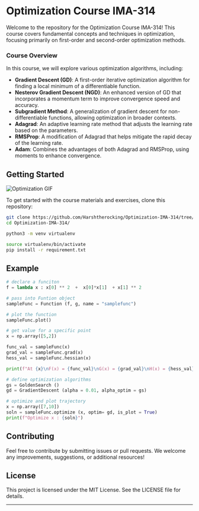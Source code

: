 # Optimization Course IMA-314

Welcome to the repository for the Optimization Course IMA-314! This course covers fundamental concepts and techniques in optimization, focusing primarily on first-order and second-order optimization methods.

### Course Overview

In this course, we will explore various optimization algorithms, including:

- **Gradient Descent (GD)**: A first-order iterative optimization algorithm for finding a local minimum of a differentiable function.
- **Nesterov Gradient Descent (NGD)**: An enhanced version of GD that incorporates a momentum term to improve convergence speed and accuracy.
- **Subgradient Method**: A generalization of gradient descent for non-differentiable functions, allowing optimization in broader contexts.
- **Adagrad**: An adaptive learning rate method that adjusts the learning rate based on the parameters.
- **RMSProp**: A modification of Adagrad that helps mitigate the rapid decay of the learning rate.
- **Adam**: Combines the advantages of both Adagrad and RMSProp, using moments to enhance convergence. 


## Getting Started
![Optimization GIF](https://media4.giphy.com/media/v1.Y2lkPTc5MGI3NjExMTJubjE1MnV6amZvNTlmcTMxemRwZHNzOWJ1d3JvY3VmZHYyd3d0eSZlcD12MV9pbnRlcm5hbF9naWZfYnlfaWQmY3Q9Zw/eChf44Gyj2VrO/200.webp)  <!-- Replace with a relevant GIF URL -->

To get started with the course materials and exercises, clone this repository:

```bash
git clone https://github.com/Harshtherocking/Optimization-IMA-314/tree/main
cd Optimization-IMA-314/

python3 -m venv virtualenv

source virtualenv/bin/activate
pip install -r requirement.txt
```

## Example
```python
# declare a funciton 
f = lambda x : x[0] ** 2  +  x[0]*x[1]  + x[1] ** 2

# pass into Funtion object
sampleFunc = Function (f, g, name = "samplefunc")

# plot the function
sampleFunc.plot()
```

```python
# get value for a specific point
x = np.array([5,2])

func_val = sampleFunc(x)
grad_val = sampleFunc.grad(x)
hess_val = sampleFunc.hessian(x)

print(f"At {x}\nF(x) = {func_val}\nG(x) = {grad_val}\nH(x) = {hess_val}")
```

```python
# define optimization algorithms
gs = GoldenSearch ()
gd = GradientDescent (alpha = 0.01, alpha_optim = gs)

# optimize and plot trajectory
x = np.array([7,10])
soln = sampleFunc.optimize (x, optim= gd, is_plot = True)
print(f"Optimize x : {soln}")
```


## Contributing

Feel free to contribute by submitting issues or pull requests. We welcome any improvements, suggestions, or additional resources!

## License

This project is licensed under the MIT License. See the LICENSE file for details.

---
